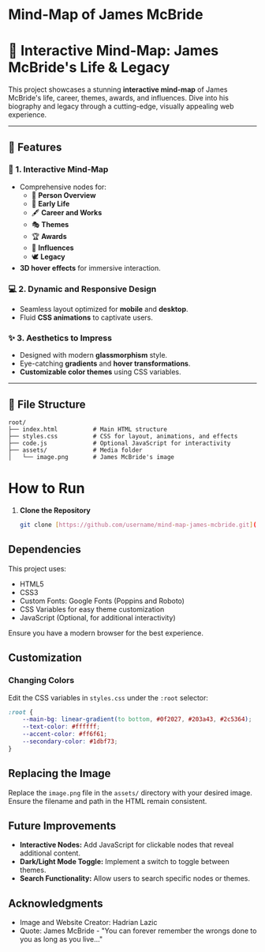 # Mind-Map of James McBride

# 🎨 Interactive Mind-Map: James McBride's Life & Legacy

This project showcases a stunning **interactive mind-map** of James McBride's life, career, themes, awards, and influences. Dive into his biography and legacy through a cutting-edge, visually appealing web experience.

---

## 🌟 Features

### 🎯 1. **Interactive Mind-Map**
- Comprehensive nodes for:
  - 📌 **Person Overview**
  - 🍼 **Early Life**
  - 🖋️ **Career and Works**
  - 🎭 **Themes**
  - 🏆 **Awards**
  - 🌟 **Influences**
  - 🕊️ **Legacy**
- **3D hover effects** for immersive interaction.

### 💻 2. **Dynamic and Responsive Design**
- Seamless layout optimized for **mobile** and **desktop**.
- Fluid **CSS animations** to captivate users.

### ✨ 3. **Aesthetics to Impress**
- Designed with modern **glassmorphism** style.
- Eye-catching **gradients** and **hover transformations**.
- **Customizable color themes** using CSS variables.

---

## 📁 File Structure

```plaintext
root/
├── index.html          # Main HTML structure
├── styles.css          # CSS for layout, animations, and effects
├── code.js             # Optional JavaScript for interactivity
├── assets/             # Media folder
│   └── image.png       # James McBride's image
```

# How to Run

1. **Clone the Repository**
   ```bash
   git clone [https://github.com/username/mind-map-james-mcbride.git](https://github.com/had2020/Visual_mind_map_-james_mc_bride/new/main?filename=README.md)
   ```

## Dependencies

This project uses:

*   HTML5
*   CSS3
*   Custom Fonts: Google Fonts (Poppins and Roboto)
*   CSS Variables for easy theme customization
*   JavaScript (Optional, for additional interactivity)

Ensure you have a modern browser for the best experience.

## Customization

### Changing Colors

Edit the CSS variables in `styles.css` under the `:root` selector:

```css
:root {
    --main-bg: linear-gradient(to bottom, #0f2027, #203a43, #2c5364);
    --text-color: #ffffff;
    --accent-color: #ff6f61;
    --secondary-color: #1dbf73;
}
```
## Replacing the Image

Replace the `image.png` file in the `assets/` directory with your desired image. Ensure the filename and path in the HTML remain consistent.

## Future Improvements

*   **Interactive Nodes:** Add JavaScript for clickable nodes that reveal additional content.
*   **Dark/Light Mode Toggle:** Implement a switch to toggle between themes.
*   **Search Functionality:** Allow users to search specific nodes or themes.

## Acknowledgments

*   Image and Website Creator: Hadrian Lazic
*   Quote: James McBride - "You can forever remember the wrongs done to you as long as you live..."
